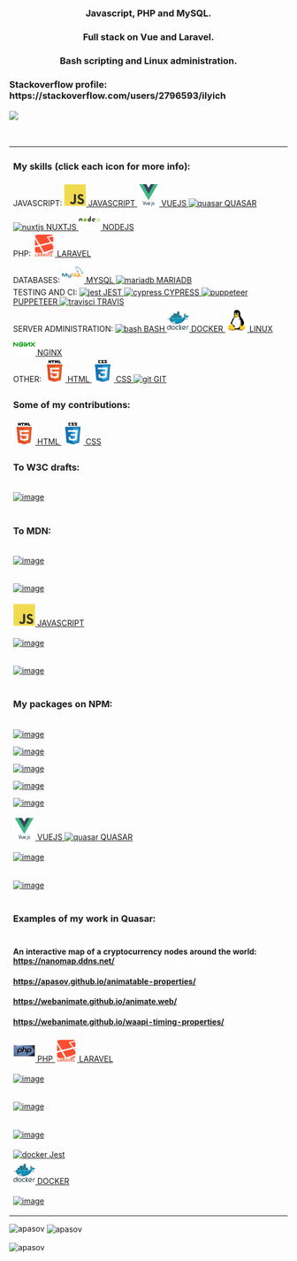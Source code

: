 <h3 align="center">Javascript, PHP and MySQL.</h3>
<h3 align="center">Full stack on Vue and Laravel.</h3>
<h3 align="center">Bash scripting and Linux administration.</h3>
<h3 align="left">
  Stackoverflow profile: https://stackoverflow.com/users/2796593/ilyich
</h3>
<a href="https://stackoverflow.com/users/2796593" target="blank">
    <img
    align="center"
    src="https://user-images.githubusercontent.com/28765662/154856694-5b4ca710-5bc7-44ed-ba30-bf844732ea74.png"
  />
</a>
<br /><br /><br />

<table>
  <tr>
    <td><h3>My skills (click each icon for more info):</h3></td>
  </tr>
  <tr id="top">
    <td>
      JAVASCRIPT:
      <a href="#javascript">
        <img
          src="https://raw.githubusercontent.com/devicons/devicon/master/icons/javascript/javascript-original.svg"
          alt="javascript"
          width="40"
          height="40"
        />
        JAVASCRIPT
      </a>
      <a href="#vuejs">
        <img
          src="https://raw.githubusercontent.com/devicons/devicon/master/icons/vuejs/vuejs-original-wordmark.svg"
          alt="vuejs"
          width="40"
          height="40"
        />
        VUEJS
      </a>
      <a href="#quasar">
        <img
          src="https://cdn.quasar.dev/logo/svg/quasar-logo.svg"
          alt="quasar"
          width="40"
          height="40"
        />
        QUASAR
      </a>
      <a href="https://nuxtjs.org/" target="_blank" rel="noreferrer">
        <img
          src="https://www.vectorlogo.zone/logos/nuxtjs/nuxtjs-icon.svg"
          alt="nuxtjs"
          width="40"
          height="40"
        />
        NUXTJS
      </a>
      <a href="https://nodejs.org" target="_blank" rel="noreferrer">
        <img
          src="https://raw.githubusercontent.com/devicons/devicon/master/icons/nodejs/nodejs-original-wordmark.svg"
          alt="nodejs"
          width="40"
          height="40"
        />
        NODEJS
      </a>
    </td>
  </tr>
  <tr>
    <td>
      PHP:
      <a href="#laravel">
        <img
          src="https://raw.githubusercontent.com/devicons/devicon/master/icons/laravel/laravel-plain-wordmark.svg"
          alt="laravel"
          width="40"
          height="40"
        />
        LARAVEL
      </a>
    </td>
  </tr>
  <tr>
    <td>
      DATABASES:
      <a href="https://www.mysql.com/" target="_blank" rel="noreferrer">
        <img
          src="https://raw.githubusercontent.com/devicons/devicon/master/icons/mysql/mysql-original-wordmark.svg"
          alt="mysql"
          width="40"
          height="40"
        />
        MYSQL
      </a>
      <a href="https://mariadb.org/" target="_blank" rel="noreferrer">
        <img
          src="https://www.vectorlogo.zone/logos/mariadb/mariadb-icon.svg"
          alt="mariadb"
          width="40"
          height="40"
        />
        MARIADB
      </a>
    </td>
  </tr>
  <tr>
    <td>
      TESTING AND CI:
      <a href="#jest">
        <img
          src="https://www.vectorlogo.zone/logos/jestjsio/jestjsio-icon.svg"
          alt="jest"
          width="40"
          height="40"
        />
        JEST
      </a>
      <a href="https://www.cypress.io" target="_blank" rel="noreferrer">
        <img
          src="https://raw.githubusercontent.com/simple-icons/simple-icons/6e46ec1fc23b60c8fd0d2f2ff46db82e16dbd75f/icons/cypress.svg"
          alt="cypress"
          width="40"
          height="40"
        />
        CYPRESS
      </a>
      <a
        href="https://github.com/puppeteer/puppeteer"
        target="_blank"
        rel="noreferrer"
      >
        <img
          src="https://www.vectorlogo.zone/logos/pptrdev/pptrdev-official.svg"
          alt="puppeteer"
          width="40"
          height="40"
        />
        PUPPETEER
      </a>
      <a href="https://travis-ci.org" target="_blank" rel="noreferrer">
        <img
          src="https://www.vectorlogo.zone/logos/travis-ci/travis-ci-icon.svg"
          alt="travisci"
          width="40"
          height="40"
        />
        TRAVIS
      </a>
    </td>
  </tr>
  <tr>
    <td>
      SERVER ADMINISTRATION:
      <a
        href="https://www.gnu.org/software/bash/"
        target="_blank"
        rel="noreferrer"
      >
        <img
          src="https://www.vectorlogo.zone/logos/gnu_bash/gnu_bash-icon.svg"
          alt="bash"
          width="40"
          height="40"
        />
        BASH
      </a>
      <a href="#docker">
        <img
          src="https://raw.githubusercontent.com/devicons/devicon/master/icons/docker/docker-original-wordmark.svg"
          alt="docker"
          width="40"
          height="40"
        />
        DOCKER
      </a>
      <a href="https://www.linux.org/" target="_blank" rel="noreferrer">
        <img
          src="https://raw.githubusercontent.com/devicons/devicon/master/icons/linux/linux-original.svg"
          alt="linux"
          width="40"
          height="40"
        />
        LINUX
      </a>
      <a href="https://www.nginx.com" target="_blank" rel="noreferrer">
        <img
          src="https://raw.githubusercontent.com/devicons/devicon/master/icons/nginx/nginx-original.svg"
          alt="nginx"
          width="40"
          height="40"
        />
        NGINX
      </a>
    </td>
  </tr>
  <tr>
    <td>
      OTHER:
      <a href="#html">
        <img
          src="https://raw.githubusercontent.com/devicons/devicon/master/icons/html5/html5-original-wordmark.svg"
          alt="html5"
          width="40"
          height="40"
        />
        HTML
      </a>
      <a href="#css">
        <img
          src="https://raw.githubusercontent.com/devicons/devicon/master/icons/css3/css3-original-wordmark.svg"
          alt="css3"
          width="40"
          height="40"
        />
        CSS
      </a>
      <a href="https://git-scm.com/" target="_blank" rel="noreferrer">
        <img
          src="https://www.vectorlogo.zone/logos/git-scm/git-scm-icon.svg"
          alt="git"
          width="40"
          height="40"
        />
        GIT
      </a>
    </td>
  </tr>
  <tr>
    <td><h3 align="left">Some of my contributions:</h3></td>
  </tr>
  <tr>
    <td>
      <a href="#top" id="html">
        <img
          src="https://raw.githubusercontent.com/devicons/devicon/master/icons/html5/html5-original-wordmark.svg"
          alt="html5"
          width="40"
          height="40"
        />
        HTML
      </a>
      <a href="#top" id="css">
        <img
          src="https://raw.githubusercontent.com/devicons/devicon/master/icons/css3/css3-original-wordmark.svg"
          alt="css3"
          width="40"
          height="40"
        />
        CSS
      </a>
    </td>
  </tr>
  <tr>
    <td><h3 align="left">To W3C drafts:</h3></td>
  </tr>
  <tr>
    <!-- prettier-ignore -->
    <td>

<!-- prettier-ignore -->
[![image](https://user-images.githubusercontent.com/28765662/149684207-163306bb-9d03-48a5-9270-48673bb5b7c9.png)](https://github.com/w3c/csswg-drafts/issues/4960)

<!-- prettier-ignore -->
</td>
  </tr>
  <tr>
    <td><h3 align="left">To MDN:</h3></td>
  </tr>
  <tr>
    <!-- prettier-ignore -->
    <td>

<!-- prettier-ignore -->
[![image](https://user-images.githubusercontent.com/28765662/152843586-0c2b408e-4286-4e2b-be57-bf467f5d7325.png)](https://github.com/mdn/yari/pull/1522)

<!-- prettier-ignore -->
</td>
  </tr>
  <tr>
    <!-- prettier-ignore -->
    <td>

<!-- prettier-ignore -->
[![image](https://user-images.githubusercontent.com/28765662/152843778-278bd73d-bc82-4f5b-b02d-991b8e6d0df7.png)](https://github.com/mdn/data/pull/416)

<!-- prettier-ignore -->
</td>
  </tr>
  <tr>
    <td>
      <a href="#top" id="javascript">
        <img
          src="https://raw.githubusercontent.com/devicons/devicon/master/icons/javascript/javascript-original.svg"
          alt="javascript"
          width="40"
          height="40"
        />
        JAVASCRIPT
      </a>
    </td>
  </tr>
  <tr>
    <!-- prettier-ignore -->
    <td>

<!-- prettier-ignore -->
[![image](https://user-images.githubusercontent.com/28765662/152842893-59737bea-d476-4a6f-8990-84b41f6af540.png)](https://github.com/Tonejs/Tone.js/pull/899)

<!-- prettier-ignore -->
</td>
  </tr>
  <tr>
    <!-- prettier-ignore -->
    <td>

<!-- prettier-ignore -->
[![image](https://user-images.githubusercontent.com/28765662/153449566-6562d77b-54d8-4928-9220-62b0b06b675f.png)](https://github.com/photonstorm/phaser/pull/4831)

<!-- prettier-ignore -->
</td>
  </tr>
  <tr>
    <td><h3 align="left">My packages on NPM:</h3></td>
  </tr>
  <tr>
    <!-- prettier-ignore -->
    <td>

<!-- prettier-ignore -->
[![image](https://user-images.githubusercontent.com/28765662/153706472-8ba67959-4593-4093-8bde-d3809c5a55bb.png)](https://www.npmjs.com/package/animatable-properties)

<!-- prettier-ignore -->
[![image](https://user-images.githubusercontent.com/28765662/153706574-f24ec186-a576-426a-afba-f7b155558f9d.png)](https://www.npmjs.com/package/animate.web)

<!-- prettier-ignore -->
[![image](https://user-images.githubusercontent.com/28765662/153706601-70fe1227-265e-4a83-af1f-bdec92690aee.png)](https://www.npmjs.com/package/waapi-timing-properties)

<!-- prettier-ignore -->
[![image](https://user-images.githubusercontent.com/28765662/153706622-3f41f5a3-2ecf-4ebf-9b97-ca05c37530b2.png)](https://www.npmjs.com/package/mdn-data-animatable)

<!-- prettier-ignore -->
[![image](https://user-images.githubusercontent.com/28765662/153706648-ca174a12-c68b-4e37-8c26-40300e866c62.png)](https://www.npmjs.com/package/css-tree-animatable)

<!-- prettier-ignore -->
</td>
  </tr>
  <tr>
    <td>
      <a href="#top" id="vuejs">
        <img
          src="https://raw.githubusercontent.com/devicons/devicon/master/icons/vuejs/vuejs-original-wordmark.svg"
          alt="vuejs"
          width="40"
          height="40"
        />
        VUEJS
      </a>
      <a href="#top" id="quasar">
        <img
          src="https://cdn.quasar.dev/logo/svg/quasar-logo.svg"
          alt="quasar"
          width="40"
          height="40"
        />
        QUASAR
      </a>
    </td>
  </tr>
  <tr>
    <!-- prettier-ignore -->
    <td>

<!-- prettier-ignore -->
[![image](https://user-images.githubusercontent.com/28765662/153448475-b480d8ae-47a0-4a98-8c99-481102d5a02d.png)](https://github.com/quasarframework/quasar-ui-qiconpicker/pull/32)

<!-- prettier-ignore -->
</td>
  </tr>
  <tr>
    <!-- prettier-ignore -->
    <td>

<!-- prettier-ignore -->
[![image](https://user-images.githubusercontent.com/28765662/153449985-6796e8b7-19be-4367-bdb9-985e857535da.png)](https://github.com/quasarframework/quasar-ui-qiconpicker/pull/12)

<!-- prettier-ignore -->
</td>
  </tr>
  <tr>
    <td><h3 align="left">Examples of my work in Quasar:</h3></td>
  </tr>
  <tr>
    <td>
      <h4 align="left">An interactive map of a cryptocurrency nodes around the world: <a href="https://nanomap.ddns.net/">https://nanomap.ddns.net/</a></h4>
      <h4 align="left"><a href="https://apasov.github.io/animatable-properties/">https://apasov.github.io/animatable-properties/</a></h4>
      <h4 align="left"><a href="https://webanimate.github.io/animate.web/">https://webanimate.github.io/animate.web/</a></h4>
      <h4 align="left"><a href="https://webanimate.github.io/waapi-timing-properties/">https://webanimate.github.io/waapi-timing-properties/</a></h4>
    </td>
  </tr>
  <tr>
    <td>
      <a href="#top" id="php">
        <img
          src="https://raw.githubusercontent.com/devicons/devicon/master/icons/php/php-original.svg"
          alt="php"
          width="40"
          height="40"
        />
        PHP
      </a>
      <a href="#top" id="laravel">
        <img
          src="https://raw.githubusercontent.com/devicons/devicon/master/icons/laravel/laravel-plain-wordmark.svg"
          alt="laravel"
          width="40"
          height="40"
        />
        LARAVEL
      </a>
    </td>
  </tr>
  <tr>
    <!-- prettier-ignore -->
    <td>

<!-- prettier-ignore -->
[![image](https://user-images.githubusercontent.com/28765662/152212431-0d511370-7dfa-47b1-96af-6b9af84fc6ad.png)](https://github.com/laravel-mix/laravel-mix/pull/1200)

<!-- prettier-ignore -->
</td>
  </tr>
  <tr>
    <!-- prettier-ignore -->
    <td>

<!-- prettier-ignore -->
[![image](https://user-images.githubusercontent.com/28765662/151575980-69a92a96-b8ca-4359-a586-e71cf0210e5e.png)](https://github.com/laravel/framework/issues/23750)

<!-- prettier-ignore -->
</td>
  </tr>
  <tr>
    <!-- prettier-ignore -->
    <td>

<!-- prettier-ignore -->
[![image](https://user-images.githubusercontent.com/28765662/151576108-2d0a5be8-1403-4168-89a1-50000b81a68e.png)](https://github.com/laravel/docs/pull/4205)

<!-- prettier-ignore -->
</td>
  </tr>
  <tr>
    <td>
      <a href="#top" id="jest">
        <img
          src="https://www.vectorlogo.zone/logos/jestjsio/jestjsio-icon.svg"
          alt="docker"
          width="40"
          height="40"
        />
        Jest
      </a>
    </td>
  </tr>
  <tr id="docker">
    <td>
      <a href="#top">
        <img
          src="https://raw.githubusercontent.com/devicons/devicon/master/icons/docker/docker-original-wordmark.svg"
          alt="docker"
          width="40"
          height="40"
        />
        DOCKER
      </a>
    </td>
  </tr>
  <tr>
    <!-- prettier-ignore -->
    <td>

<!-- prettier-ignore -->
[![image](https://user-images.githubusercontent.com/28765662/152214242-19e41c52-da22-4bdf-b148-b031040681b6.png)](https://github.com/laradock/laradock/pull/2805)

<!-- prettier-ignore -->
</td>
  </tr>
</table>

<p>
  <img
    align="left"
    src="https://github-readme-stats.vercel.app/api/top-langs?username=apasov&show_icons=true&locale=en&layout=compact"
    alt="apasov"
  />
</p>

<p>
  &nbsp;<img
    align="center"
    src="https://github-readme-stats.vercel.app/api?username=apasov&show_icons=true&locale=en"
    alt="apasov"
  />
</p>

<p>
  <img
    align="center"
    src="https://github-readme-streak-stats.herokuapp.com/?user=apasov&"
    alt="apasov"
  />
</p>
